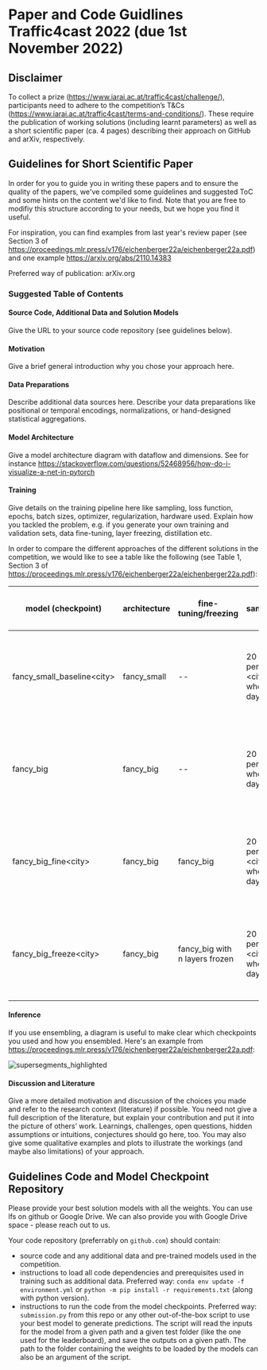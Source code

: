 # Paper and Code Guidlines Traffic4cast 2022 (due 1st November 2022)

## Disclaimer

To collect a prize (https://www.iarai.ac.at/traffic4cast/challenge/), participants need to adhere to the competition’s
T&Cs (https://www.iarai.ac.at/traffic4cast/terms-and-conditions/). These require the publication of working solutions (including learnt parameters) as well as a
short scientific paper (ca. 4 pages) describing their approach on GitHub and arXiv, respectively.

## Guidelines for Short Scientific Paper

In order for you to guide you in writing these papers and to ensure the quality of the papers, we've compiled some guidelines and suggested ToC and some hints
on the content we'd like to find. Note that you are free to modifiy this structure according to your needs, but we hope you find it useful.

For inspiration, you can find examples from last year's review paper  (see Section 3 of https://proceedings.mlr.press/v176/eichenberger22a/eichenberger22a.pdf)
and one
example https://arxiv.org/abs/2110.14383

Preferred way of publication: arXiv.org

### Suggested Table of Contents

#### Source Code, Additional Data and Solution Models

Give the URL to your source code repository (see guidelines below).

#### Motivation

Give a brief general introduction why you chose your approach here.

#### Data Preparations

Describe additional data sources here. Describe your data preparations like positional or temporal encodings, normalizations, or hand-designed statistical
aggregations.

#### Model Architecture

Give a model architecture diagram with dataflow and dimensions. See for
instance https://stackoverflow.com/questions/52468956/how-do-i-visualize-a-net-in-pytorch

#### Training

Give details on the training pipeline here like sampling, loss function, epochs, batch sizes, optimizer, regularization, hardware used. Explain how you tackled
the problem, e.g. if you generate your own training and validation sets, data fine-tuning, layer freezing, distillation etc.

In order to compare the different approaches of the different solutions in the competition, we would like to see a table like the following (see Table 1,
Section 3 of https://proceedings.mlr.press/v176/eichenberger22a/eichenberger22a.pdf):

| model (checkpoint)            | architecture | fine-tuning/freezing           | sampling                         | size training set | training data                                     | number of iterations | batch size | trainable parameters / model size | optimizer and schedule |
|-------------------------------|--------------|--------------------------------|----------------------------------|-------------------|---------------------------------------------------|----------------------|------------|-----------------------------------|------------------------|
| fancy_small_baseline&lt;city> | fancy_small  | --                             | 20 days per &lt;city>, whole day | 20 * 96           | e.g. (4,10) tensor per node, (4,) tensor per edge | 50 epochs            | 1          | 1.2K                              | AdamA                  |
| fancy_big                     | fancy_big    | --                             | 20 days per city, whole day      | 3 * 20 * 96       | e.g. (4,10) tensor per node, (4,) tensor per edge | 50 epochs            | 2          | 1.2M                              | AdamB                  |
| fancy_big_fine&lt;city>       | fancy_big    | fancy_big                      | 20 days per &lt;city>. whole day | 20 * 96           | e.g. (4,10) tensor per node, (4,) tensor per edge | 5 epochs             | 3          | 1.2M                              | AdamC                  |
| fancy_big_freeze&lt;city>     | fancy_big    | fancy_big with n layers frozen | 20 days per &lt;city>. whole day | 20 * 96           | e.g. (4,10) tensor per node, (4,) tensor per edge | 5 epochs             | 4          | 1.0M / 1.2M                       | AdamD                  |

#### Inference

If you use ensembling, a diagram is useful to make clear which checkpoints you used and how you ensembled. Here's an example
from https://proceedings.mlr.press/v176/eichenberger22a/eichenberger22a.pdf:

![supersegments_highlighted](media/sevakon_training.png)

#### Discussion and Literature

Give a more detailed motivation and discussion of the choices you made and refer to the research context (literature) if possible. You need not give a full
description of the literature, but explain your contribution and put it into the picture of others’ work. Learnings, challenges, open questions, hidden
assumptions or intuitions, conjectures should go here, too. You may also give some qualitative examples and plots to illustrate the workings (and maybe also
limitations) of your approach.

## Guidelines Code and Model Checkpoint Repository

Please provide your best solution models with all the weights. You can use lfs on github or Google Drive. We can also provide you with Google Drive space - please reach out to us.

Your code repository (preferrably on `github.com`) should contain:

- source code and any additional data and pre-trained models used in the competition.
- instructions to load all code dependencies and prerequisites used in training such as additional data. Preferred way: `conda env update -f environment.yml`
  or `python -m pip install -r requirements.txt` (along with python version).
- instructions to run the code from the model checkpoints. Preferred way: `submission.py` from this repo or any other out-of-the-box script to use your best
  model to generate predictions. The script
  will read the inputs for the model from a given path and a given test folder (like the one used for the leaderboard), and save the outputs on a
  given path. The path to the folder containing the weights to be loaded by the models can also be an argument of the script.
